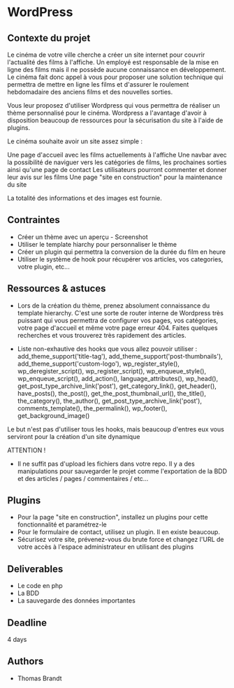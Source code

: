 # WordPress

## Contexte du projet
Le cinéma de votre ville cherche a créer un site internet pour couvrir l'actualité des films à l'affiche. Un employé est responsable de la mise en ligne des films mais il ne possède aucune connaissance en développement. Le cinéma fait donc appel à vous pour proposer une solution technique qui permettra de mettre en ligne les films et d'assurer le roulement hebdomadaire des anciens films et des nouvelles sorties.

Vous leur proposez d'utiliser Wordpress qui vous permettra de réaliser un thème personnalisé pour le cinéma. Wordpress a l'avantage d'avoir à disposition beaucoup de ressources pour la sécurisation du site à l'aide de plugins. 

Le cinéma souhaite avoir un site assez simple :

Une page d'accueil avec les films actuellements à l'affiche
Une navbar avec la possibilité de naviguer vers les catégories de films, les prochaines sorties ainsi qu'une page de contact
Les utilisateurs pourront commenter et donner leur avis sur les films
Une page "site en construction" pour la maintenance du site

La totalité des informations et des images est fournie. 


## Contraintes

- Créer un thème avec un aperçu - Screenshot
- Utiliser le template hiarchy pour personnaliser le thème
- Créer un plugin qui permettra la conversion de la durée du film en heure
- Utiliser le système de hook pour récupérer vos articles, vos categories, votre plugin, etc...

## Ressources & astuces

- Lors de la création du thème, prenez absolument connaissance du template hierarchy. C'est une sorte de router interne de Wordpress très puissant qui vous permettra de configurer vos pages, vos catégories, votre page d'accueil et même votre page erreur 404. Faites quelques recherches et vous trouverez très rapidement des articles.

- Liste non-exhautive des hooks que vous allez pouvoir utiliser :
add_theme_support('title-tag'), add_theme_support('post-thumbnails'), add_theme_support('custom-logo'), wp_register_style(), wp_deregister_script(), wp_register_script(), wp_enqueue_style(), wp_enqueue_script(), add_action(), language_attributes(), wp_head(), get_post_type_archive_link('post'), get_category_link(), get_header(), have_posts(), the_post(), get_the_post_thumbnail_url(), the_title(), the_category(), the_author(), get_post_type_archive_link('post'), comments_template(), the_permalink(), wp_footer(), get_background_image() 

Le but n'est pas d'utiliser tous les hooks, mais beaucoup d'entres eux vous serviront pour la création d'un site dynamique

ATTENTION !
- Il ne suffit pas d'upload les fichiers dans votre repo. Il y a des manipulations pour sauvegarder le projet comme l'exportation de la BDD et des articles / pages / commentaires / etc...

## Plugins

- Pour la page "site en construction", installez un plugins pour cette fonctionnalité et paramétrez-le
- Pour le formulaire de contact, utilisez un plugin. Il en existe beaucoup.
- Sécurisez votre site, prévenez-vous du brute force et changez l'URL de votre accès à l'espace administrateur en utilisant des plugins

## Deliverables
- Le code en php
- La BDD
- La sauvegarde des données importantes

## Deadline

4 days

## Authors

- Thomas Brandt
